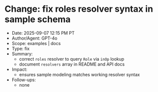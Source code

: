 # Change: fix roles resolver syntax in sample schema

- Date: 2025-09-07 12:15 PM PT
- Author/Agent: GPT-4o
- Scope: examples | docs
- Type: fix
- Summary:
  - correct `roles` resolver to query `Role` via `inOp` lookup
  - document `resolvers` array in README and API docs
- Impact:
  - ensures sample modeling matches working resolver syntax
- Follow-ups:
  - none

